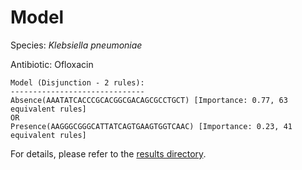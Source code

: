 
# Model

Species: *Klebsiella pneumoniae*

Antibiotic: Ofloxacin

```
Model (Disjunction - 2 rules):
------------------------------
Absence(AAATATCACCCGCACGGCGACAGCGCCTGCT) [Importance: 0.77, 63 equivalent rules]
OR
Presence(AAGGGCGGGCATTATCAGTGAAGTGGTCAAC) [Importance: 0.23, 41 equivalent rules]

```

For details, please refer to the [results directory](../../../../../results/scm_b/klebsiella%20pneumoniae/ofloxacin/repeat_5/).

